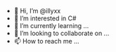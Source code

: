 - 👋 Hi, I’m @illyxx
- 👀 I’m interested in C#
- 🌱 I’m currently learning ...
- 💞️ I’m looking to collaborate on ...
- 📫 How to reach me ...

<!---
illyxx/illyxx is a ✨ special ✨ repository because its `README.md` (this file) appears on your GitHub profile.
You can click the Preview link to take a look at your changes.
--->
